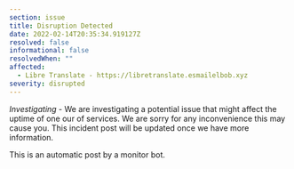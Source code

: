 ```yaml
---
section: issue
title: Disruption Detected
date: 2022-02-14T20:35:34.919127Z
resolved: false
informational: false
resolvedWhen: ""
affected:
  - Libre Translate - https://libretranslate.esmailelbob.xyz
severity: disrupted
---
```

*Investigating* - We are investigating a potential issue that might affect the uptime of one our of services. We are sorry for any inconvenience this may cause you. This incident post will be updated once we have more information.

This is an automatic post by a monitor bot.
        